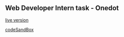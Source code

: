 ## Web Developer Intern task - Onedot

[live version](https://onedotwebdevtask.netlify.com/)

[codeSandBox](https://codesandbox.io/s/github/arrudaricardo/onedot-task)